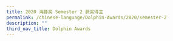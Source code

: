 ```yaml
---
title: 2020 海豚奖 Semester 2 获奖得主
permalink: /chinese-language/Dolphin-Awards/2020/semester-2
description: ""
third_nav_title: Dolphin Awards
---
```

